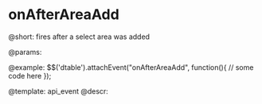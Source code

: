onAfterAreaAdd
=============

@short:
	fires after a select area was added

@params:


@example:
$$('dtable').attachEvent("onAfterAreaAdd", function(){
	// some code here
});

@template:	api_event
@descr:

